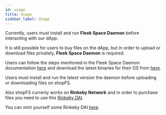 ```yaml
---
id: usage
title: Usage
sidebar_label: Usage
---
```


Currently, users must install and run **Fleek Space Daemon** before interacting with our dApp.

It is still possible for users to buy files on the dApp, but in order to upload or download files privately, **Fleek Space Daemon** is required.

Users can follow the steps mentioned in the Fleek Space Daemon documentation [here](https://github.com/FleekHQ/space-daemon) and download the latest binaries for their OS from [here](https://github.com/FleekHQ/space-daemon/releases).

Users must install and run the latest version the daemon before uploading or downloading files on shopFS.

Also shopFS currenly works on **Rinkeby Network** and in order to purchase files you need to use this [Rinkeby DAI](https://rinkeby.etherscan.io/address/0xc3dbf84Abb494ce5199D5d4D815b10EC29529ff8). 

You can mint yourself some Rinkeby DAI [here](https://rinkeby.etherscan.io/address/0xc3dbf84Abb494ce5199D5d4D815b10EC29529ff8#writeContract). 

